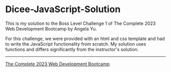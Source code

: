 # Dicee-JavaScript-Solution
This is my solution to the Boss Level Challenge 1 of The Complete 2023 Web Development Bootcamp by Angela Yu.

 For this challenge, we were provided with an html and css template and had to write the JavaScript functionality from scratch. My solution uses functions and differs significantly from the instructor's solution.

---
[The Complete 2023 Web Development Bootcamp](https://www.udemy.com/course/the-complete-web-development-bootcamp/)